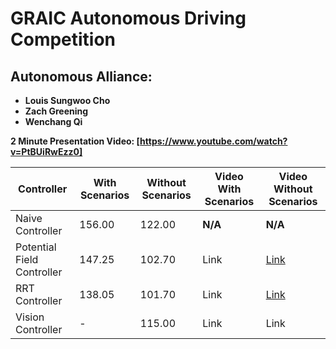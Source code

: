 ﻿# GRAIC Autonomous Driving Competition

## Autonomous Alliance:
- **Louis Sungwoo Cho**
- **Zach Greening**
- **Wenchang Qi**

**2 Minute Presentation Video: [https://www.youtube.com/watch?v=PtBUiRwEzz0]**


| Controller                   | With Scenarios | Without Scenarios  | Video With Scenarios | Video Without Scenarios |
|------------------------------|----------------|--------------------|----------------------|-----------------------------------------------------|
| Naive  Controller            | 156.00         | 122.00             | **N/A**              | **N/A**                                             |
| Potential Field Controller   | 147.25         | 102.70             | Link                 |[Link](https://www.youtube.com/watch?v=v8KOwY_RivM)  |
| RRT Controller               | 138.05         | 101.70             | Link                 |[Link](https://www.youtube.com/watch?v=D8-vqCHBaPo)  |
| Vision Controller            | -              | 115.00             | Link                 | Link                                                |



